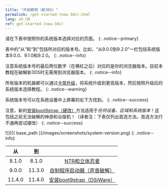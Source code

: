 ```yaml
---
title: "开始教程（新3DS）"
permalink: /get-started-(new-3ds).html
lang: zh_CN
ref: get-started-(new-3ds)
---
```


请在下表中按照你的系统版本选择对应的页面。
{: .notice--primary}

表中的“从”和“到”包括所对应的版本号。比如，“从9.0.0到9.2.0”一栏包括系统版本9.0.0、9.1.0和9.2.0。
{: .notice--info}

注意系统版本号的最后两位数字（在横杠之后）对应的是你的浏览器版本。目前本教程在破解新3DS时无需用到浏览器版本。
{: .notice--info}

所有版本的机器都可以通过[卡带升级](cart-update)，将系统升级到更高版本，然后按照升级后的系统版本选择教程。
{: .notice--warning}

系统版本号可以在系统设置中上屏幕的右下方找到。
{: .notice--success}

注意，新的[安装boot9strap（硬改）](installing-boot9strap-(hardmod))方法适用于*任何设备、区域和系统版本*！这包括之前无法破解的神游和台版机！（译者注：下表仅列出首选方法。首选方法行不通再尝试硬改）
{: .notice--success}

![]({{ base_path }}/images/screenshots/system-version.png)
{: .notice--info}

<table>
  <thead>
    <tr>
      <th style="text-align: center">从</th>
      <th style="text-align: center">到</th>
      <th style="text-align: center"><!-- 无浏览器 --></th>
      <!-- <th style="text-align: center">有浏览器</th> -->
    </tr>
  </thead>
  <tbody>
    <tr>
      <td style="text-align: center">8.1.0</td>
      <td style="text-align: center">8.1.0</td>
      <td style="text-align: center"><a href="ntr-and-cubic-ninja">NTR和立体忍者</a></td>
    </tr>
    <tr>
      <td style="text-align: center">9.0.0</td>
      <td style="text-align: center">11.3.0</td>
      <td style="text-align: center"><a href="homebrew-launcher-(soundhax)">自制程序启动器（声音破解）</a></td>
    </tr>
    <tr>
      <td style="text-align: center">11.4.0</td>
      <td style="text-align: center">11.4.0</td>
      <td style="text-align: center"><a href="installing-boot9strap-(dsiware)">安装boot9strap（DSiWare）</a></td>
    </tr>
  </tbody>
</table>

